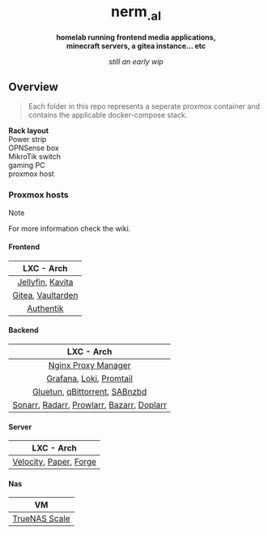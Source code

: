<h1 align="center">nerm<sub>.al</sub> </h1>
<p align="center"><b>homelab running frontend media applications,<br>minecraft servers, a gitea instance... etc </b></p>
<p align="center"><i>still an early wip</i></p>

## Overview   
> Each folder in this repo represents a seperate proxmox container and contains the applicable docker-compose stack.

**Rack layout** <br>
Power strip <br>
OPNSense box <br>
MikroTik switch <br>
gaming PC <br>
proxmox host <br>

### Proxmox hosts
> [!NOTE]
> For more information check the wiki.
#### Frontend
| LXC - Arch|
| :-: |
| [Jellyfin](https://github.com/jellyfin/jellyfin), [Kavita](https://github.com/Kareadita/Kavita) |
| [Gitea](https://github.com/go-gitea/gitea), [Vaultarden](https://github.com/dani-garcia/vaultwarden) | 
| [Authentik](https://github.com/goauthentik/authentik) |

#### Backend
| LXC - Arch|
| :-: |
| [Nginx Proxy Manager](https://github.com/NginxProxyManager/nginx-proxy-manager) |
| [Grafana](https://github.com/grafana/grafana), [Loki](https://github.com/grafana/loki), [Promtail](https://github.com/grafana/promtail) |
| [Gluetun](https://github.com/qdm12/gluetun), [qBittorrent](https://github.com/qbittorrent/qBittorrent), [SABnzbd](https://github.com/sabnzbd/sabnzbd) |
| [Sonarr](https://github.com/Sonarr/Sonarr), [Radarr](https://github.com/Radarr/Radarr), [Prowlarr](https://github.com/Prowlarr/Prowlarr), [Bazarr](https://github.com/morpheus65535/bazarr), [Doplarr](https://github.com/kiranshila/Doplarr) |

#### Server
| LXC - Arch|
| :-: |
| [Velocity](https://github.com/PaperMC/Velocity), [Paper](https://github.com/PaperMC/Paper), [Forge](https://github.com/MinecraftForge/MinecraftForge) |

#### Nas
| VM |
| :-: |
| [TrueNAS Scale](https://github.com/truenas/scale-build) |

